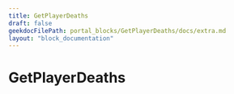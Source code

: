 ```yaml
---
title: GetPlayerDeaths
draft: false
geekdocFilePath: portal_blocks/GetPlayerDeaths/docs/extra.md
layout: "block_documentation"
---
```

# GetPlayerDeaths
